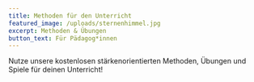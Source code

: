 ```yaml
---
title: Methoden für den Unterricht
featured_image: /uploads/sternenhimmel.jpg
excerpt: Methoden & Übungen
button_text: Für Pädagog*innen
---
```

Nutze unsere kostenlosen stärkenorientierten Methoden, Übungen und Spiele für deinen Unterricht!
